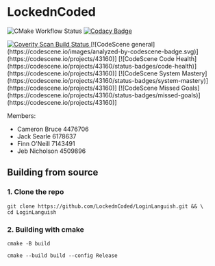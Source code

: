 # LockednCoded

![CMake Workflow Status](https://github.com/LockednCoded/LoginLanguish/actions/workflows/cmake.yml/badge.svg)
[![Codacy Badge](https://app.codacy.com/project/badge/Grade/77e352dbe59a454fae44f44b10b5218b)](https://app.codacy.com/gh/LockednCoded/LoginLanguish/dashboard?utm_source=gh&utm_medium=referral&utm_content=&utm_campaign=Badge_grade)

<a href="https://scan.coverity.com/projects/lockedncoded-loginlanguish">
  <img alt="Coverity Scan Build Status"
       src="https://scan.coverity.com/projects/28973/badge.svg"/>
</a>
[![CodeScene general](https://codescene.io/images/analyzed-by-codescene-badge.svg)](https://codescene.io/projects/43160)]
[![CodeScene Code Health](https://codescene.io/projects/43160/status-badges/code-health)](https://codescene.io/projects/43160)]
[![CodeScene System Mastery](https://codescene.io/projects/43160/status-badges/system-mastery)](https://codescene.io/projects/43160)]
[![CodeScene Missed Goals](https://codescene.io/projects/43160/status-badges/missed-goals)](https://codescene.io/projects/43160)]

Members:
- Cameron Bruce 4476706
- Jack Searle 6178637
- Finn O'Neill 7143491
- Jeb Nicholson 4509896

## Building from source

### 1. Clone the repo

```
git clone https://github.com/LockednCoded/LoginLanguish.git && \
cd LoginLanguish
```

### 2. Building with cmake

```
cmake -B build
```
```
cmake --build build --config Release
```
